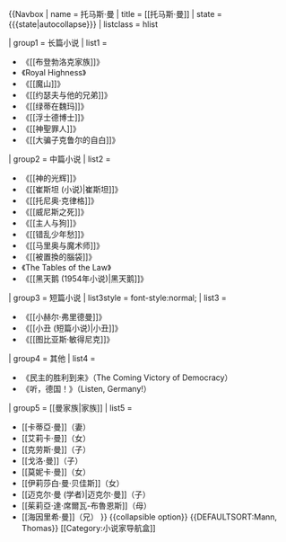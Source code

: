 {{Navbox
| name = 托马斯·曼
| title = [[托马斯·曼]]
| state = {{{state|autocollapse}}}
| listclass = hlist

| group1 = 长篇小说
| list1 =
* 《[[布登勃洛克家族]]》
* 《Royal Highness》
* 《[[魔山]]》
* 《[[约瑟夫与他的兄弟]]》
* 《[[绿蒂在魏玛]]》
* 《[[浮士德博士]]》
* 《[[神聖罪人]]》
* 《[[大骗子克鲁尔的自白]]》

| group2 = 中篇小说
| list2 =
* 《[[神的光辉]]》
* 《[[崔斯坦 (小说)|崔斯坦]]》
* 《[[托尼奥·克律格]]》
* 《[[威尼斯之死]]》
* 《[[主人与狗]]》
* 《[[错乱少年愁]]》
* 《[[马里奥与魔术师]]》
* 《[[被置換的腦袋]]》
* 《The Tables of the Law》
* 《[[黑天鹅 (1954年小说)|黑天鹅]]》

| group3 = 短篇小说
| list3style = font-style:normal;
| list3 =
* 《[[小赫尔·弗里德曼]]》
* 《[[小丑 (短篇小说)|小丑]]》
* 《[[图比亚斯·敏得尼克]]》

| group4 = 其他
| list4 =
* 《民主的胜利到来》（The Coming Victory of Democracy）
* 《听，德国！》（Listen, Germany!）

| group5 = [[曼家族|家族]]
| list5 =
* [[卡蒂亞·曼]]（妻）
* [[艾莉卡·曼]]（女）
* [[克劳斯·曼]]（子）
* [[戈洛·曼]]（子） 
* [[莫妮卡·曼]]（女） 
* [[伊莉莎白·曼·贝佳斯]]（女）
* [[迈克尔·曼 (学者)|迈克尔·曼]]（子）
* [[茱莉亞·達·席爾瓦-布魯恩斯]]（母）
* [[海因里希·曼]]（兄）
}}<noinclude>
{{collapsible option}}
{{DEFAULTSORT:Mann, Thomas}}
[[Category:小说家导航盒]]
</noinclude>